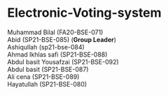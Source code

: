 # Electronic-Voting-system<br>
Muhammad Bilal       (FA20-BSE-071)<br>
Abid                  (SP21-BSE-085)  (**Group Leader**)<br>
Ashiqullah            (sp21-bse-084)<br>
Ahmad Ikhlas safi     (SP21-BSE-088)<br>
Abdul basit Yousafzai (SP21-BSE-092)<br>
Abdul basit           (SP21-BSE-087)<br>
Ali cena              (SP21-BSE-089)<br>
Hayatullah            (SP21-BSE-080)<br>
